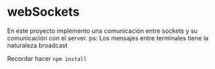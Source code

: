 # webSockets
En este proyecto implemento una comunicación entre sockets y su comunicación con el server. 
ps: Los mensajes entre terminales tiene la naturaleza broadcast

Recordar hacer ```npm install```
